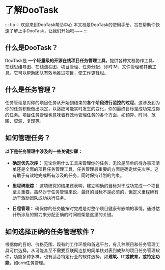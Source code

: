 # 了解DooTask
::: tip 💡 欢迎来到DooTask帮助中心
 本文档是DooTask的使用手册，旨在帮助你快速了解上手DooTask，让我们开始吧~~~
::: 

##  什么是DooTask？


DooTask是 **一个轻量级的开源在线项目任务管理工具**，提供各种文档协作工具、在线思维导图、在线流程图、项目管理、任务分配、即时IM、文件管理和其他工具。它可以帮助团队有效地推进项目，使工作更轻松。

## 什么是任务管理？

 任务管理是对你的项目任务从开始到结束的**各个阶段进行监控的过程**。这涉及到为你的任务积极做出决定，以适应可能实时发生的变化，你的最终目标是成功完成你的任务。项目任务管理也意味着有效地管理任务的各个方面，如预算、时间、范围、资源、复现等。

## 如何管理任务？

#### 以下是任务管理中涉及的一些关键步骤：
 - **确定优先次序：** 无论你用什么工具来管理你的任务，无论是简单的待办事项清单还是全面的项目任务管理工具，任务管理最重要的方面是确定优先次序。这有助于有效地完成所有涉及的任务，同时保持计划的约束。
    
 - **里程碑跟踪：** 这项研究的结果还表明，建立明确的目标对于成功完成一个项目至关重要。虽然对于任务管理来说，最终的目标不是必须的，但定义里程碑有助于激励团队成功执行任务。
    
 - **日程管理：** 确保你的任务能按时完成是对整个项目健康有影响的事情。通过估计所涉及的努力来分配正确的时间框架是这里的关键。
    
## 如何选择正确的任务管理软件？
    
根据你的目的、价格范围、现有的工作环境和首选平台，有几种项目和任务管理工具可供选择。从可能甚至不需要互联网连接的简单核对表到成熟的项目任务管理软件，功能多种多样。也有适合特定行业的软件选择，如**建筑、IT或教育，或特定功能**，如crm任务管理。